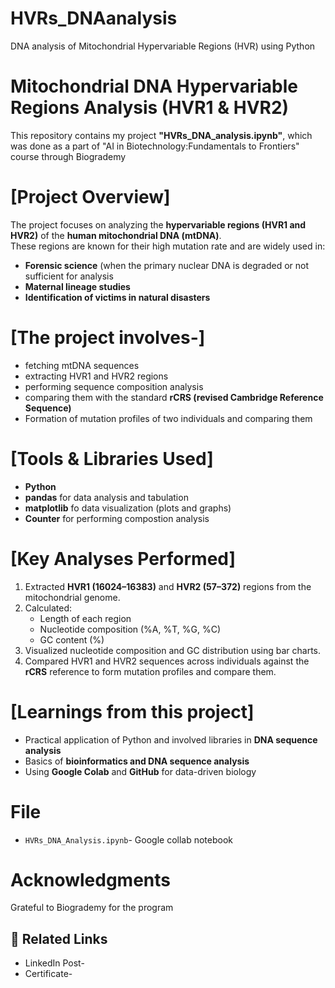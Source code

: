 # HVRs_DNAanalysis
DNA analysis of Mitochondrial Hypervariable Regions (HVR) using Python

# Mitochondrial DNA Hypervariable Regions Analysis (HVR1 & HVR2)

This repository contains my project **"HVRs_DNA_analysis.ipynb"**, which was done as a part of "AI in Biotechnology:Fundamentals to Frontiers" course through Biogrademy

# [Project Overview]
The project focuses on analyzing the **hypervariable regions (HVR1 and HVR2)** of the **human mitochondrial DNA (mtDNA)**.  
These regions are known for their high mutation rate and are widely used in:
- **Forensic science** (when the primary nuclear DNA is degraded or not sufficient for analysis
- **Maternal lineage studies**
- **Identification of victims in natural disasters**

# [The project involves-]
- fetching mtDNA sequences
- extracting HVR1 and HVR2 regions
- performing sequence composition analysis
- comparing them with the standard **rCRS (revised Cambridge Reference Sequence)**
- Formation of mutation profiles of two individuals and comparing them

# [Tools & Libraries Used]
- **Python**
- **pandas** for data analysis and tabulation  
- **matplotlib** fo data visualization (plots and graphs)
- **Counter** for performing compostion analysis

# [Key Analyses Performed]
1. Extracted **HVR1 (16024–16383)** and **HVR2 (57–372)** regions from the mitochondrial genome.  
2. Calculated:
   - Length of each region  
   - Nucleotide composition (%A, %T, %G, %C)  
   - GC content (%)  
3. Visualized nucleotide composition and GC distribution using bar charts. 
4. Compared HVR1 and HVR2 sequences across individuals against the **rCRS** reference to form mutation profiles and compare them.

# [Learnings from this project]
- Practical application of Python and involved libraries in **DNA sequence analysis**
- Basics of **bioinformatics and DNA sequence analysis**
- Using **Google Colab** and **GitHub** for data-driven biology

# File
- `HVRs_DNA_Analysis.ipynb`- Google collab notebook

# Acknowledgments
Grateful to Biogrademy for the program 

## 🔗 Related Links
- LinkedIn Post-
- Certificate-

